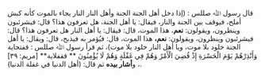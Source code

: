 قال رسول ﷲ صللس : (إذا دخل أهل الجنة الجنة وأهل النار النار يجاء بالموت كأنه كبش أملح، فيوقف بين الجنة والنار، فيقال: يا أهل الجنة، هل تعرفون هذا؟ قال: فيشرئبون وينظرون، ويقولون: **نعم**، هذا الموت، قال: فيقال: يا أهل النار هل تعرفون هذا؟ قال: فيشرئبون وينظرون، ويقولون: **نعم،** هذا الموت، قال: فيُؤمر به فيذبح، قال: ويقال: يا أهل الجنة خلود بلا موت، ويا أهل النار خلود بلا موت)، ثم قرأ رسول ﷲ صللس :  قفتحاية وَأَنْذِرْهُمْ يَوْمَ الْحَسْرَةِ إِذْ قُضِيَ الْأَمْرُ وَهُمْ فِي غَفْلَةٍ وَهُمْ لَا يُؤْمِنُونَ ** ققفلاية**  [مريم: ٣٩] ، و**أشار بيده** ثم قال: (أهل الدنيا في غفلة الدنيا).